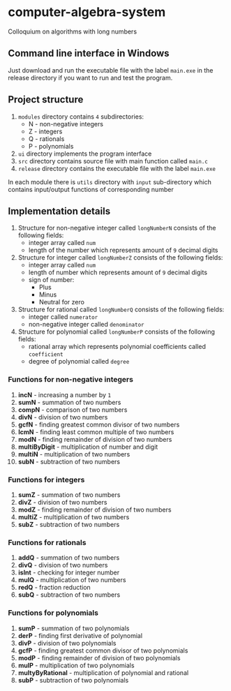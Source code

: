# computer-algebra-system
Colloquium on algorithms with long numbers

## Command line interface in Windows
Just download and run the executable file with the label `main.exe` in the release directory if you want to run and test the program.

## Project structure
1. `modules` directory contains `4` subdirectories:
    * N - non-negative integers
    * Z - integers
    * Q - rationals
    * P - polynomials
2. `ui` directory implements the program interface
3. `src` directory contains source file with main function called `main.c`
4. `release` directory contains the executable file with the label `main.exe`

In each module there is `utils` directory with `input` sub-directory which contains input/output functions of corresponding number

## Implementation details
1. Structure for non-negative integer called `longNumberN` consists of the following fields:
   * integer array called `num`
   * length of the number which represents amount of `9` decimal digits
2. Structure for integer called `longNumberZ` consists of the following fields:
   * integer array called `num`
   * length of number which represents amount of `9` decimal digits
   * sign of number:
     * Plus
     * Minus
     * Neutral for zero
3. Structure for rational called `longNumberQ` consists of the following fields:
   * integer called `numerator`
   * non-negative integer called `denominator`
4. Structure for polynomial called `longNumberP` consists of the following fields:
   * rational array which represents polynomial coefficients called `coefficient`
   * degree of polynomial called `degree`

### Functions for non-negative integers
1. **incN** - increasing a number by `1`
2. **sumN** - summation of two numbers
3. **compN** - comparison of two numbers
4. **divN** - division of two numbers
5. **gcfN** - finding greatest common divisor of two numbers
6. **lcmN** - finding least common multiple of two numbers
7. **modN** - finding remainder of division of two numbers
8. **multiByDigit** - multiplication of number and digit
9. **multiN** - multiplication of two numbers
10. **subN** - subtraction of two numbers

### Functions for integers
1. **sumZ** - summation of two numbers
2. **divZ** - division of two numbers
3. **modZ** - finding remainder of division of two numbers
4. **multiZ** - multiplication of two numbers
5. **subZ** - subtraction of two numbers

### Functions for rationals
1. **addQ** - summation of two numbers
2. **divQ** - division of two numbers
3. **isInt** - checking for integer number
4. **mulQ** - multiplication of two numbers
5. **redQ** - fraction reduction
6. **subQ** - subtraction of two numbers

### Functions for polynomials
1. **sumP** - summation of two polynomials
2. **derP** - finding first derivative of polynomial
3. **divP** - division of two polynomials
4. **gcfP** - finding greatest common divisor of two polynomials
5. **modP** - finding remainder of division of two polynomials
6. **mulP** - multiplication of two polynomials
7. **multyByRational** - multiplication of polynomial and rational
8. **subP** - subtraction of two polynomials
